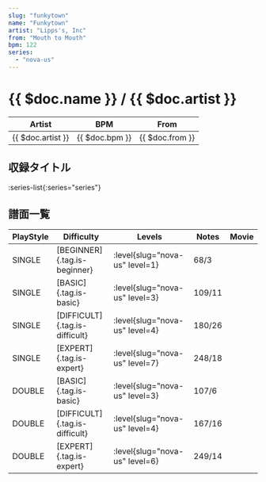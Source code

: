 ```yaml
---
slug: "funkytown"
name: "Funkytown"
artist: "Lipps's, Inc"
from: "Mouth to Mouth"
bpm: 122
series:
  - "nova-us"
---
```


# {{ $doc.name }} / {{ $doc.artist }}

|Artist|BPM|From|
|------|---|----|
|{{ $doc.artist }}|{{ $doc.bpm }}|{{ $doc.from }}|

## 収録タイトル

:series-list{:series="series"}

## 譜面一覧

|PlayStyle|Difficulty|Levels|Notes|Movie|
|---------|----------|------|-----|-----|
|SINGLE|[BEGINNER]{.tag.is-beginner}|<div class="field is-grouped is-grouped-multiline"> :level{slug="nova-us" level=1}</div>|68/3||
|SINGLE|[BASIC]{.tag.is-basic}|<div class="field is-grouped is-grouped-multiline"> :level{slug="nova-us" level=3}</div>|109/11||
|SINGLE|[DIFFICULT]{.tag.is-difficult}|<div class="field is-grouped is-grouped-multiline"> :level{slug="nova-us" level=4}</div>|180/26||
|SINGLE|[EXPERT]{.tag.is-expert}|<div class="field is-grouped is-grouped-multiline"> :level{slug="nova-us" level=7}</div>|248/18||
|DOUBLE|[BASIC]{.tag.is-basic}|<div class="field is-grouped is-grouped-multiline"> :level{slug="nova-us" level=3}</div>|107/6||
|DOUBLE|[DIFFICULT]{.tag.is-difficult}|<div class="field is-grouped is-grouped-multiline"> :level{slug="nova-us" level=4}</div>|167/16||
|DOUBLE|[EXPERT]{.tag.is-expert}|<div class="field is-grouped is-grouped-multiline"> :level{slug="nova-us" level=6}</div>|249/14||
